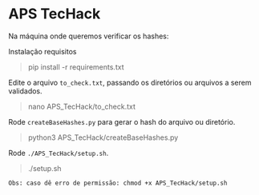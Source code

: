 # APS TecHack

Na máquina onde queremos verificar os hashes:

Instalação requisitos
> pip install -r requirements.txt

Edite o arquivo `to_check.txt`, passando os diretórios ou arquivos a serem validados.

> nano APS_TecHack/to_check.txt

Rode `createBaseHashes.py` para gerar o hash do arquivo ou diretório.

> python3 APS_TecHack/createBaseHashes.py

Rode `./APS_TecHack/setup.sh`.

> ./setup.sh

    Obs: caso dê erro de permissão: chmod +x APS_TecHack/setup.sh

